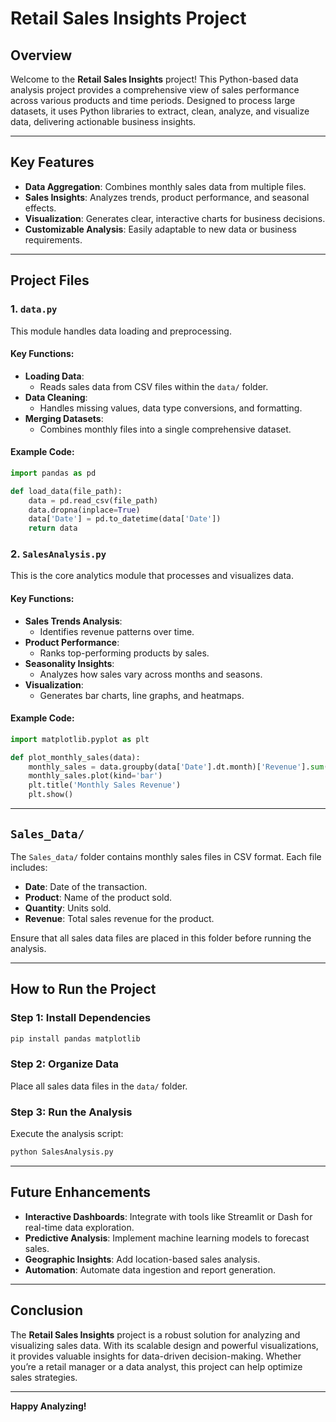 # Retail Sales Insights Project

## Overview

Welcome to the **Retail Sales Insights** project! This Python-based data analysis project provides a comprehensive view of sales performance across various products and time periods. Designed to process large datasets, it uses Python libraries to extract, clean, analyze, and visualize data, delivering actionable business insights.

---

## Key Features

- **Data Aggregation**: Combines monthly sales data from multiple files.
- **Sales Insights**: Analyzes trends, product performance, and seasonal effects.
- **Visualization**: Generates clear, interactive charts for business decisions.
- **Customizable Analysis**: Easily adaptable to new data or business requirements.

---

## Project Files

### 1. `data.py`
This module handles data loading and preprocessing.

#### Key Functions:
- **Loading Data**:
  - Reads sales data from CSV files within the `data/` folder.
- **Data Cleaning**:
  - Handles missing values, data type conversions, and formatting.
- **Merging Datasets**:
  - Combines monthly files into a single comprehensive dataset.

#### Example Code:
```python
import pandas as pd

def load_data(file_path):
    data = pd.read_csv(file_path)
    data.dropna(inplace=True)
    data['Date'] = pd.to_datetime(data['Date'])
    return data
```

### 2. `SalesAnalysis.py`
This is the core analytics module that processes and visualizes data.

#### Key Functions:
- **Sales Trends Analysis**:
  - Identifies revenue patterns over time.
- **Product Performance**:
  - Ranks top-performing products by sales.
- **Seasonality Insights**:
  - Analyzes how sales vary across months and seasons.
- **Visualization**:
  - Generates bar charts, line graphs, and heatmaps.

#### Example Code:
```python
import matplotlib.pyplot as plt

def plot_monthly_sales(data):
    monthly_sales = data.groupby(data['Date'].dt.month)['Revenue'].sum()
    monthly_sales.plot(kind='bar')
    plt.title('Monthly Sales Revenue')
    plt.show()
```

---

## `Sales_Data/`
The `Sales_data/` folder contains monthly sales files in CSV format. Each file includes:
- **Date**: Date of the transaction.
- **Product**: Name of the product sold.
- **Quantity**: Units sold.
- **Revenue**: Total sales revenue for the product.

Ensure that all sales data files are placed in this folder before running the analysis.

---

## How to Run the Project

### Step 1: Install Dependencies
```bash
pip install pandas matplotlib
```

### Step 2: Organize Data
Place all sales data files in the `data/` folder.

### Step 3: Run the Analysis
Execute the analysis script:
```bash
python SalesAnalysis.py
```

---

## Future Enhancements

- **Interactive Dashboards**: Integrate with tools like Streamlit or Dash for real-time data exploration.
- **Predictive Analysis**: Implement machine learning models to forecast sales.
- **Geographic Insights**: Add location-based sales analysis.
- **Automation**: Automate data ingestion and report generation.

---

## Conclusion
The **Retail Sales Insights** project is a robust solution for analyzing and visualizing sales data. With its scalable design and powerful visualizations, it provides valuable insights for data-driven decision-making. Whether you’re a retail manager or a data analyst, this project can help optimize sales strategies.

---

**Happy Analyzing!**

